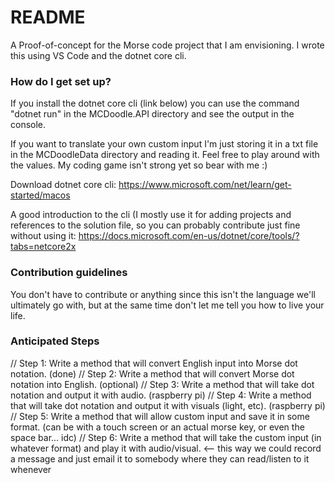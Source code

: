 # README #

A Proof-of-concept for the Morse code project that I am envisioning. I wrote this using VS Code and the dotnet core cli.

### How do I get set up? ###

If you install the dotnet core cli (link below) you can use the command "dotnet run" in the MCDoodle.API directory and see the output in the console.

If you want to translate your own custom input I'm just storing it in a txt file in the MCDoodleData directory and reading it. Feel free to play around with the values. My coding game isn't strong yet so bear with me :)

Download dotnet core cli: https://www.microsoft.com/net/learn/get-started/macos

A good introduction to the cli (I mostly use it for adding projects and references to the solution file, so you can probably contribute just fine without using it:
https://docs.microsoft.com/en-us/dotnet/core/tools/?tabs=netcore2x

### Contribution guidelines ###

You don't have to contribute or anything since this isn't the language we'll ultimately go with, but at the same time don't let me tell you how to live your life.

### Anticipated Steps ###
// Step 1: Write a method that will convert English input into Morse dot notation. (done)
// Step 2: Write a method that will convert Morse dot notation into English. (optional)
// Step 3: Write a method that will take dot notation and output it with audio. (raspberry pi)
// Step 4: Write a method that will take dot notation and output it with visuals (light, etc). (raspberry pi)
// Step 5: Write a method that will allow custom input and save it in some format. (can be with a touch screen or an actual morse key, or even the space bar... idc)
// Step 6: Write a method that will take the custom input (in whatever format) and play it with audio/visual. <-- this way we could record a message and just email it to somebody where they can read/listen to it whenever